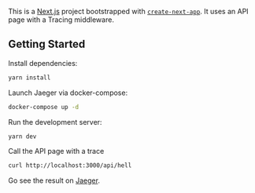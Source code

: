 This is a [Next.js](https://nextjs.org/) project bootstrapped with [`create-next-app`](https://github.com/vercel/next.js/tree/canary/packages/create-next-app).
It uses an API page with a Tracing middleware.

## Getting Started

Install dependencies:

```bash
yarn install
```

Launch Jaeger via docker-compose:

```bash
docker-compose up -d
```

Run the development server:

```bash
yarn dev
```

Call the API page with a trace

```bash
curl http://localhost:3000/api/hell
```

Go see the result on [Jaeger](http://localhost:29797/search).
